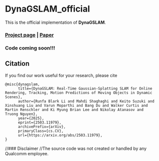 # DynaGSLAM_official

This is the official implementation of **DynaGSLAM**.
### [Project page](https://blarklee.github.io/dynagslam/) | [Paper](https://arxiv.org/pdf/2503.11979)

### Code coming soon!!!



## Citation
If you find our work useful for your research, please cite
```
@misc{dynagslam,
      title={DynaGSLAM: Real-Time Gaussian-Splatting SLAM for Online Rendering, Tracking, Motion Predictions of Moving Objects in Dynamic Scenes}, 
      author={Runfa Blark Li and Mahdi Shaghaghi and Keito Suzuki and Xinshuang Liu and Varun Moparthi and Bang Du and Walker Curtis and Martin Renschler and Ki Myung Brian Lee and Nikolay Atanasov and Truong Nguyen},
      year={2025},
      eprint={2503.11979},
      archivePrefix={arXiv},
      primaryClass={cs.CV},
      url={https://arxiv.org/abs/2503.11979}, 
}
```

//### Disclaimer
//The source code was not created or handled by any Qualcomm employee.
